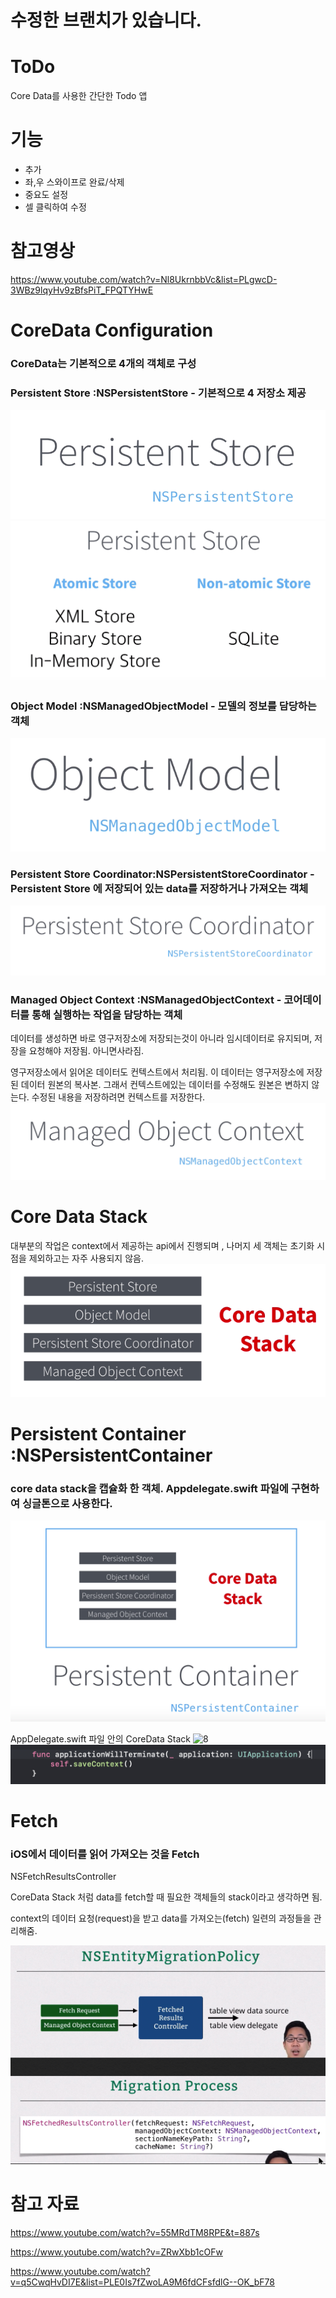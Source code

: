 # 수정한 브랜치가 있습니다.

# ToDo
Core Data를 사용한 간단한 Todo 앱

# 기능
- 추가
- 좌,우 스와이프로 완료/삭제
- 중요도 설정
- 셀 클릭하여 수정


# 참고영상
https://www.youtube.com/watch?v=Nl8UkrnbbVc&list=PLgwcD-3WBz9lqyHv9zBfsPiT_FPQTYHwE






# CoreData Configuration 
### CoreData는 기본적으로 4개의 객체로 구성


### Persistent Store :NSPersistentStore - 기본적으로 4 저장소 제공 
![1](./images/1.png)
![2](./images/2.png)




### Object Model :NSManagedObjectModel - 모델의 정보를 담당하는 객체
![3](./images/3.png)



### Persistent Store Coordinator:NSPersistentStoreCoordinator - Persistent Store 에 저장되어 있는 data를 저장하거나 가져오는 객체 
![4](./images/4.png)





### Managed Object Context :NSManagedObjectContext - 코어데이터를 통해 실행하는 작업을 담당하는 객체
데이터를 생성하면 바로 영구저장소에 저장되는것이 아니라 임시데이터로 유지되며, 저장을 요청해야 저장됨. 아니면사라짐.


영구저장소에서 읽어온 데이터도 컨텍스트에서 처리됨. 이 데이터는 영구저장소에 저장된 데이터 원본의 복사본. 그래서 컨텍스트에있는 데이터를 수정해도 원본은 변하지 않는다. 수정된 내용을 저장하려면 컨텍스트를 저장한다.
![5](./images/5.png)






# Core Data Stack
대부분의 작업은 context에서 제공하는 api에서 진행되며 , 나머지 세 객체는 초기화 시점을 제외하고는 자주 사용되지 않음.
![6](./images/6.png)





# Persistent Container :NSPersistentContainer
### core data stack을 캡슐화 한 객체. Appdelegate.swift 파일에 구현하여 싱글톤으로 사용한다.
![7](./images/7.png)









 AppDelegate.swift 파일 안의 CoreData Stack
![8](./images/8.png)
![9](./images/9.png)






# Fetch
### iOS에서 데이터를 읽어 가져오는 것을 Fetch  
NSFetchResultsController


CoreData Stack 처럼 data를 fetch할 때 필요한 객체들의 stack이라고 생각하면 됨.


context의  데이터 요청(request)을 받고 data를 가져오는(fetch) 일련의 과정들을 관리해줌.


![10](./images/10.png)









# 참고 자료
https://www.youtube.com/watch?v=55MRdTM8RPE&t=887s

https://www.youtube.com/watch?v=ZRwXbb1cOFw

https://www.youtube.com/watch?v=q5CwqHvDI7E&list=PLE0Is7fZwoLA9M6fdCFsfdlG--OK_bF78
